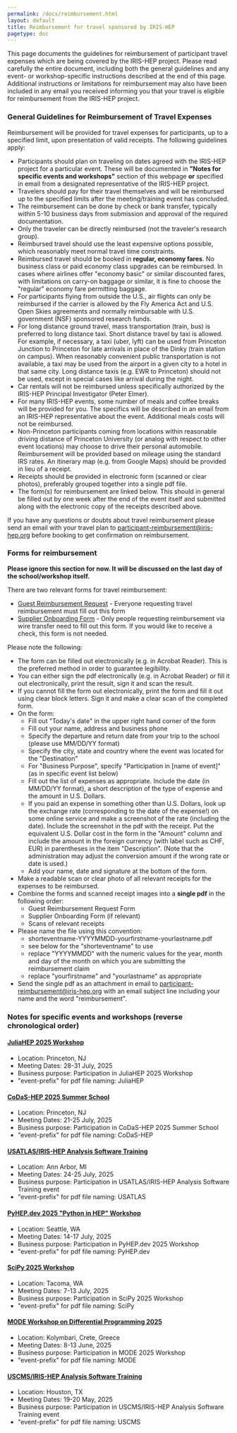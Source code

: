 ```yaml
---
permalink: /docs/reimbursement.html
layout: default
title: Reimbursement for travel sponsored by IRIS-HEP
pagetype: doc
---
```


  This page documents the guidelines for reimbursement of participant travel
expenses which are being covered by the IRIS-HEP project. Please read
carefully the entire document, including both the general guidelines and
any event- or workshop-specific instructions described at the end of this
page. Additional instructions or limitations for reimbursement may also have
been included in any email you received informing you that your travel is
eligible for reimbursement from the IRIS-HEP project.

### General Guidelines for Reimbursement of Travel Expenses

  Reimbursement will be provided for travel expenses for participants, up to a specified limit, upon presentation of valid receipts. The following guidelines apply:

  * Participants should plan on traveling on dates agreed with the IRIS-HEP project for a particular event. These will be documented in **"Notes for specific events and workshops"** section of this webpage **or** specified in email from a designated representative of the IRIS-HEP project.
  * Travelers should pay for their travel themselves and will be reimbursed up to the specified limits after the meeting/training event has concluded.
  * The reimbursement can be done by check or bank transfer, typically within 5-10 business days from submission and approval of the required documentation.
  * Only the traveler can be directly reimbursed (not the traveler's research group).
  * Reimbursed travel should use the least expensive options possible, which reasonably meet normal travel time constraints.
  * Reimbursed travel should be booked in **regular, economy fares**. No business class or paid economy class upgrades can be reimbursed. In cases where airlines offer "economy basic" or similar discounted fares, with limitations on carry-on baggage or similar, it is fine to choose the "regular" economy fare permitting baggage.
  * For participants flying from outside the U.S., air flights can only be reimbursed if the carrier is allowed by the Fly America Act and U.S. Open Skies agreements and normally reimbursable with U.S. government (NSF) sponsored research funds.
  * For long distance ground travel, mass transportation (train, bus) is preferred to long distance taxi. Short distance travel by taxi is allowed. For example, if necessary, a taxi (uber, lyft) can be used from Princeton Junction to Princeton for late arrivals in place of the Dinky (train station on campus). When reasonably convenient public transportation is not available, a taxi may be used from the airport in a given city to a hotel in that same city. Long distance taxis (e.g. EWR to Princeton) should not be used, except in special cases like arrival during the night.
  * Car rentals will not be reimbursed unless specifically authorized by the IRIS-HEP Principal Investigator (Peter Elmer).
  * For many IRIS-HEP events, some number of meals and coffee breaks will be provided for you. The specifics will be described in an email from an IRIS-HEP representative about the event. Additional meals costs will not be reimbursed.
  * Non-Princeton participants coming from locations within reasonable driving distance of Princeton University (or analog with respect to other event locations) may choose to drive their personal automobile. Reimbursement will be provided based on mileage using the standard IRS rates. An itinerary map (e.g. from Google Maps) should be provided in lieu of a receipt.
  * Receipts should be provided in electronic form (scanned or clear photos), preferably grouped together into a single pdf file.
  * The form(s) for reimbursement are linked below. This should in general be filled out by one week after the end of the event itself and submitted along with the electronic copy of the receipts described above.

  If you have any questions or doubts about travel reimbursement please send an email with your travel plan to [participant-reimbursement@iris-hep.org](mailto:participant-reimbursement@iris-hep.org) before booking to get confirmation on reimbursement.

### Forms for reimbursement

  **Please ignore this section for now. It will be discussed on the last day of the school/workshop itself.**

There are two relevant forms for travel reimbursement:

  * [Guest Reimbursement Request](https://finance.princeton.edu/forms/guest-reimbursement-request) - Everyone requesting travel reimbursement must fill out this form
  * [Supplier Onboarding Form](https://finance.princeton.edu/forms/supplierpayee-management) - Only people requesting reimbursement via wire transfer need to fill out this form. If you would like to receive a check, this form is not needed.

Please note the following:

  * The form can be filled out electronically (e.g. in Acrobat Reader). This is the preferred method in order to guarantee legibility.
  * You can either sign the pdf electronically (e.g. in Acrobat Reader) or fill it out electronically, print the result, sign it and scan the result.
  * If you cannot fill the form out electronically, print the form and fill it out using clear block letters. Sign it and make a clear scan of the completed form.
  * On the form:
    * Fill out "Today's date" in the upper right hand corner of the form
    * Fill out your name, address and business phone
    * Specify the departure and return date from your trip to the school (please use MM/DD/YY format)
    * Specify the city, state and country where the event was located for the "Destination"
    * For "Business Purpose", specify "Participation in [name of event]" (as in specific event list below)
    * Fill out the list of expenses as appropriate. Include the date (in MM/DD/YY format), a short description of the type of expense and the amount in U.S. Dollars.
    * If you paid an expense in something other than U.S. Dollars, look up the exchange rate (corresponding to the date of the expense!) on some online service and make a screenshot of the rate (including the date). Include the screenshot in the pdf with the receipt. Put the equivalent U.S. Dollar cost in the form in the "Amount" column and include the amount in the foreign currency (with label such as CHF, EUR) in parentheses in the item "Description". (Note that the administration may adjust the conversion amount if the wrong rate or date is used.)
    * Add your name, date and signature at the bottom of the form.
  * Make a readable scan or clear photo of all relevant receipts for the expenses to be reimbursed.
  * Combine the forms and scanned receipt images into a **single pdf** in the following order:
    * Guest Reimbursement Request Form
    * Supplier Onboarding Form (if relevant)
    * Scans of relevant receipts
  * Please name the file using this convention:
    * shorteventname-YYYYMMDD-yourfirstname-yourlastname.pdf
    * see below for the "shorteventname" to use
    * replace "YYYYMMDD" with the numeric values for the year, month and day of the month on which you are submitting the reimbursement claim
    * replace "yourfirstname" and "yourlastname" as appropriate
  * Send the single pdf as an attachment in email to [participant-reimbursement@iris-hep.org](mailto:participant-reimbursement@iris-hep.org) with an email subject line including your name and the word "reimbursement".


### Notes for specific events and workshops (reverse chronological order)

#### [JuliaHEP 2025 Workshop](https://indico.cern.ch/event/1488852/)
  * Location: Princeton, NJ
  * Meeting Dates: 28-31 July, 2025
  * Business purpose: Participation in JuliaHEP 2025 Workshop
  * "event-prefix" for pdf file naming: JuliaHEP

#### [CoDaS-HEP 2025 Summer School](https://codas-hep.org)
  * Location: Princeton, NJ
  * Meeting Dates: 21-25 July, 2025
  * Business purpose: Participation in CoDaS-HEP 2025 Summer School
  * "event-prefix" for pdf file naming: CoDaS-HEP

#### [USATLAS/IRIS-HEP Analysis Software Training](https://indico.cern.ch/event/1496325/)
  * Location: Ann Arbor, MI
  * Meeting Dates: 24-25 July, 2025
  * Business purpose: Participation in USATLAS/IRIS-HEP Analysis Software Training event
  * "event-prefix" for pdf file naming: USATLAS

#### [PyHEP.dev 2025 "Python in HEP" Workshop](https://indico.cern.ch/event/1515852/)
  * Location: Seattle, WA
  * Meeting Dates: 14-17 July, 2025
  * Business purpose: Participation in PyHEP.dev 2025 Workshop
  * "event-prefix" for pdf file naming: PyHEP.dev

#### [SciPy 2025 Workshop](https://www.scipy2025.scipy.org/)
  * Location: Tacoma, WA
  * Meeting Dates: 7-13 July, 2025
  * Business purpose: Participation in SciPy 2025 Workshop
  * "event-prefix" for pdf file naming: SciPy

#### [MODE Workshop on Differential Programming 2025](https://indico.cern.ch/event/1481852/overview)
  * Location: Kolymbari, Crete, Greece
  * Meeting Dates: 8-13 June, 2025
  * Business purpose: Participation in MODE 2025 Workshop
  * "event-prefix" for pdf file naming: MODE

#### [USCMS/IRIS-HEP Analysis Software Training](https://indico.cern.ch/event/1509580/)
  * Location: Houston, TX
  * Meeting Dates: 19-20 May, 2025
  * Business purpose: Participation in USCMS/IRIS-HEP Analysis Software Training event
  * "event-prefix" for pdf file naming: USCMS

<!--
#### [MODE Differentiable Programming Workshop 2024](https://indico.cern.ch/event/1380163/)
  * Location: Valencia, Spain
  * Meeting Dates: 23-25 September, 2024
  * Business purpose: Participation in MODE Differentiable Programming Workshop 2024
  * "event-prefix" for pdf file naming: MODE

#### [IRIS-HEP Institute Retreat 2024](https://indico.cern.ch/event/1374962/)
  * Location: Seattle, WA
  * Meeting Dates: 4-6 September, 2024
  * Business purpose: Participation in IRIS-HEP Institute Retreat 2024
  * "event-prefix" for pdf file naming: IRIS-HEP-Retreat
-->








